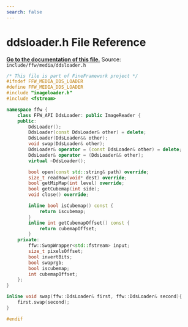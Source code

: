 ```yaml
---
search: false
---
```


# ddsloader.h File Reference

**[Go to the documentation of this file.](ddsloader_8h.md)**
Source: `include/ffw/media/ddsloader.h`

    
    
    
    
    
    
    
    
      
    
    
    
```cpp
/* This file is part of FineFramework project */
#ifndef FFW_MEDIA_DDS_LOADER
#define FFW_MEDIA_DDS_LOADER
#include "imageloader.h"
#include <fstream>

namespace ffw {
    class FFW_API DdsLoader: public ImageReader {
    public:
        DdsLoader();
        DdsLoader(const DdsLoader& other) = delete;
        DdsLoader(DdsLoader&& other);
        void swap(DdsLoader& other);
        DdsLoader& operator = (const DdsLoader& other) = delete;
        DdsLoader& operator = (DdsLoader&& other);
        virtual ~DdsLoader();

        bool open(const std::string& path) override;
        size_t readRow(void* dest) override;
        bool getMipMap(int level) override;
        bool getCubemap(int side);
        void close() override;

        inline bool isCubemap() const {
            return iscubemap;
        }
        inline int getCubemapOffset() const {
            return cubemapOffset;
        }
    private:
        ffw::SwapWrapper<std::fstream> input;
        size_t pixelsOffset;
        bool invertBits;
        bool swaprgb;
        bool iscubemap;
        int cubemapOffset;
    };
}

inline void swap(ffw::DdsLoader& first, ffw::DdsLoader& second){
    first.swap(second);
}

#endif
```


    
  
